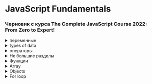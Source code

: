 <!-- 
<details> <summary>  HTML </summary>  </details> 
-->

# JavaScript Fundamentals 
###  Черновик с курса The Complete JavaScript Course 2022: From Zero to Expert! 

<details> <summary>  переменные </summary> 

  Обьявление переменной. Есть несколько операторов для этого: 
  
  `let` -  создание переменной с возможностью изменить в будщем. <strong>Can be mutated. </strong>
  
  `const` - создание переменной без возможности давать новое значение. <strong>Immutable variable.</strong>
  
  `var` - полностью как let
  
  <strong>Как их использовать?</strong> Для чистоты кода: обычно const, и let только когда уверены, что её нужно будет менять. Например: год рождения - конст, возраст - лет. Одно - не меняется, второе - да.
  
`let & const` - с обновления ES6, so they are modern JavaScript. const нельзя давать undefined. `var`- старый вариант обьявление переменных, лучше его избегать.
  
 Пример обьявления переменной
  
    let fistname='Jonas';

  #
</details> 

<details> <summary>  types of data </summary> 
  
Есть два вида значений - обьекты и примитивные, все остальные.
  
Примитивные:
  
<strong>`Number`</strong> -Число с плавающей точкой. 23 = 23.0 в js.

<strong>`String`</strong> - просто текст.


<strong>`Boolean`</strong> - логический вид, принимает True/False

  
`Undefined` - Обьявленная переменная без значения, но позже может получить его.

`Null` - Обьявленная переменная но без значения, и дать значение ей его нельзя.

`Symbo` (ES2015)- Переменная с значением, что нельзя изменить. Подробности будут в конце курса.

`BigInt` (ES2020) - Может хранить огромные целые числа.

Пять значений что будут значить в false, когда мы пытаемся преобразовать их boolean. 

`0, '', undefined, NaN, null` except of `falce` of course

<strong>JavaScript has dynamic typing: </strong>В JS в первых трёх типах нет необходимости обозначать тип данных в переменной, как в других языках. Он определяется сам. <strong>И тип данных хранит Само Значение, а не переменная. То есть бокс хранит значениe, что имеет тип данных</strong> Это значит, что можно без проблем менять тип данных в переменной.

Можно менять типы данных между собой - только первые три. Функции для этого - в отдельной вкладке. <strong>Type Coersion:</strong>Так же js меняет типы данных автоматически: для операторов, использующих цифры, как `* ** / -` преобразует тип в намбер. `console.log('23'-'10'*3);` при компиляции выдаст число, а не ошибку. А оператор `+` наоборот - с намберов делает стринги, что бы скомпилировать код и соеденить разные типы данных: `const jonas = "i'm " + 45 + "and another im " + 23;`. В другом языке нужно было бы писать ` + String(23);`, так как плюсование разных типов данных невозможно - будет ошибка. Но не в джаве. 

Классный пример, нужно угадать ответ: 
  
    let n = "1" + 1;
    n = n - 1;
    console.log(n);

  <details><summary>  answer </summary> 10 </details>
  
 #

</details> 

<details> <summary>  операторы </summary> 
  
So an <strong>operator</strong> basically allows us to transform values or combine multiple values and really do all kinds of work with values. Есть много видов операторов, по порядку:
<details> <summary>  mathematical or arihmetic operators </summary> 
  
`+` `-` `/` `*` - очевидные операторы. `console.log(ageJonas * 2, ageJonas / 10);`

`**` - возвести в степень. `2 ** 3;` = 8

`+=` `-=` `*=` `/=`- операция к текущему значению. Пример: `x *= 10;` равно `x = x * 10;`
  
 `++` `--` - Прибавляет/отнимает к текущему значению 1. Example: `x++;` равно `x=x+1;`
  
 Операторы сравнения

`>` `<` `>=` `<=` - сравнивают значения, и возвращают результат в типе boolean. Example: `console.log(200>100)` return: `true`.

`===` & `==` - приравнивают значения. Но тройной - строгий. Двойной - делает коррекцию типов. То есть двойной оператор покажет одно чилсло в двух видах - string & number равными, вернёт `true`. А строгий - вернёт `falce`, так как он не корректирует типы.

`!==` & `!=` - Такой же прикол как и свехру, только знак неравенства

  <strong>Лучше юзать строгий - так как с коррекцией полон тайн и загадок, и может быть причиной неожиданных багов. Негласное правило для чистоты кода.</strong>

##
  </details> 

<details> <summary>  and, or & not operators </summary> 

<img src="https://i.ibb.co/2PKDrXR/image.png" alt="image" width="65%">

Логика работы их с булеаном на картинке. Пример использования всех трех: 
  
    console.log(driversLicense && goodVision);
    console.log(driversLicense || goodVision);
    console.log(!goodVision);
  
Операторы AND & OR работают не только с булианами, а с всеми типами данных. 

OR вернет первый тип данных TRUE. `console.log(3 || 'Danil');` тут оба значения тру, но до второго он даже не дойдет, а вернет первый. То есть он смотрит все значения, возвращает первый труе, а если их нет просто вернет последнее значение. Потому что оператор дает тру при первом значении тру, и зачем ему смотреть дальше первого тру. Он его и вернет.
  
Практическое применение, дать переменной значение в  зависимости от существования свойства:
  
    restaurant.num = 25;
    const guest1 = restaurant.num ? restaurant.num : 10;
    const guest2 = restaurant.num || 10; //но тут баг: если реальное значение 0, он все равно вернет дефаулт-10

AND работает наоборот. Условия его Тру - что бы все значения были тру. Если все значения тру - вернет последнее, или первый попавшийся фолс. С первым фолсом он сразу вернет фолс, и ему нет смысла смотреть дальше.

Практика, в зависимости от существования метода вызвать его:

    if (restaurant.orderPizza) restaurant.orderPizza('PineApple', 'Tomato');
    restaurant.orderPizza && restaurant.orderPizza('PineApple', 'Tomato'); //если метода нет - на первой части и остановится. Если есть- дойдет и закончит на второй части, его вызова.
  
  ### Assignment operators.

    rest2.numGuests = rest2.numGuests || 10;
    rest1.numGuests ||= 10; //Дает значение свойству если его текущее ззначение фолс
    rest1.numGuests &&= 10; //Дает значение свойству если его текущее ззначение труе
    rest1.numGuests ??= 10; //создает свойство и дает значение  если его не существует

Работае почти точно так же,, как и  полная версия но с исключением для АНД. в случае с ним `rest1.numGuests = rest1.numGuests && 10` в таком виде в случае несуществования свойства создacт его и даст андифинед. Если посмотреть логически так и должно быть. но Ассигмент оператор это убирает. В нем этого не будет.
  
##
  </details> 

<details> <summary> Condition operator </summary> 

Он похож на if else, но не находиться в одном разделе с ним потому чтоэто оператор. То есть он даёт после себя значение. Condition operator - is expression. Синтаксис: 

    условие ? если true : если false;
  
Из нюансов - в него можно поместить только одну строку. Пример использования 

    const drink = age >= 18 ? "wine" : "water";

В зависимости от значения переменной `age` присваивает разные значения переменной `drink`. Как короткий if else. Но что важнее - он возвращает значение: 

    console.log(`I like to drink ${age >= 18 ? "wine" : "water"}`);

Сюда бы запихать if else не вышло - это statement, будет ошибка. А для таких мелких решений идеально подойдёт Condition operator.


 ##
  </details>
  
  У разных операторов есть разный приоритет. Это обьясняет, почему в сравхениях двух примеров перед сравнением он считает эти примеры - у операторов сравнения низкий приоритет. Их список можно глянуть на mdn. Так же у разных операторов разный порядок начала считывания - с левой стороны примера или правой. Мб пригодится в дебагинге.
  
  Другие операторы:

`typeof` - выдаёт тип данных переменной или текста после оператора. ! багует при попытке определить тип значения null.
  
#
</details> 

<details> <summary>  Не большие разделы </summary> 

##
  
<details> <summary>  Template literals </summary> 
  С ES6 новый путь вывода strings вместе с переменными. Как было раньше: 
  
  
    const jonas =
    "i'm " + firstName + ", a " + (now - birthYear) + " years old " + job + "!";

  А вот новый путь

    const jonasNew = `I'm ${firstName}, a ${now - birthYear} years old ${job}!`;
  
  То есть для вставки переменных и кода не нужно использовать операторы. Ахуенно! Так же для пепреноса на другую строку достаточно перенести на другую строку в коде, операторы не нужны
  
 I'm Jonas, a 46 years old teacher!
  
##

  </details> 
  
<details> <summary>  IF ELSE </summary> 
  
  Data structure. Состоит из блоков кода.  И любая переменная, которую мы объявляем внутри одного из этих блоков не будет доступа снаружи блока.
  
    if (оцентиаветься) {
    Если положительное - этот код испольняется
    } else {
    если falce в оценке - этот
    }

  Так же можно писать действие без скобок - если оно не большое, в одну строку с функцией
  
    if (age === 18) console.log("YAY");

  Есть ещё разширенная функция - `else if` - идёт после иф перед елсе. Создаёт дополнительное условие, их может быть неограниченное количество

Так же что бы вывести значение с иф елс - нужно его задекларировать снаружи. Ведь все переменные, что мы создадим внутри блоков - не будут доступны снаружи

  ##
  </details> 

<details> <summary> SWITCH </summary> 

`switch` заменяет иф елсе, если нужно в зависимости от разных значений одной переменной выдадть разный результат. То есть тут только одна переменная проверяется. Вот пример:  

    switch (day) {
     case "monday": // day === 'monday'
       console.log("plan course structure");
        console.log("go to coding meetup");
        break;
     case "tuesday":
       console.log("prepare videos");
        break;
     case "wednesday":
      case "thursday":
       console.log("write code exapmles");
       break;
     case "friday":
      console.log("record videos");
      break;
    case "saturday":
    case "sunday":
       console.log("Enjoy the weekend :D");
       break;
    default:
      console.log("not a valid day");
   }

Тут после кейса указываем значение, и после код который он выполнит. После закрыть этот блок кода - бреак, и в конце `default`- в случаэ если все кейсы получат false. Простая и удобная функция



 ##
  </details> 
  

<details> <summary> Expressions & Statements </summary> 

Есть два вида кода - те что дают значение, и те что нет. Зачем это - в разных местах джс ожидает одно из двух - либо expression, либо statement(declaration). <string>Пример:</strong>

    if(23>10) {
        const str = "23 is bigger";
    }

Где можно считать весь код - statement, а вот `"23 is bigger"` в нём - expression. Так же код завершаюшийся на `;` - точно statement. а `120-338` или `true && false && !false` - expression, он даёт после себя значение. А вот сам if else блок в примере - просто прогоняет комманды последовательно, что-то делает но ничего не возвращает.


 ##
  </details> 
  
#
  </details> 

<details> <summary>  Функции </summary>  

Блоки кода, что можно вызвать. Так же есть заготовленные уже, выполняют какую-либо функцию
  
У функций есть несколько типов. Это - декларирующая. Из разницы - декларирующую можно вызвать ещё до ее обьявления. Фцию выражения - нет.

    function calcAge1(birthYear) {
     return 2022 - birthYear;
    }

Это функция - выражение, Expression. Из разницы - функция без имени, и то что возвращает сразу записывает в переменную

    const calcAge2 = function (birthYear) {
      return 2022 - birthYear;
    };

Arrow function. короткая. Если в одну строку - можно без {} и без return  - они уже вшиты и будут работать автоматом. Разница - тут нет кейворда её вызова, подробнее - позже в курсе.

    const calcAge3 = (birthYear) => 2022 - birthYear;

Так же у него куча приколов: 

Не получает свой `this` keyword как метод, и использует кейворд функции в которую вложен, а если нет - глобальный window. И не получает свой обьект с аргументами, как это делают другие функции в `Execution context`.
  
Переоброзование String to Number: `console.log(Number(inputYear));` Если приобразовать не цифры - выдаст NaN - Not a Number.(Технически это неправильная цифра)
  
  В обратно направлении тоже работает: `console.log(String(23));` <string>Важно: необходимо писать с большой буквы, иначе не сработает.</string>

  `prompt("What do u want to know about Jonas?");` - функция вывода всплывающего окна. В переменной возвращает введённый текст

  #
  
  </details> 
  
  <details> <summary>  Array </summary>  

### Базовые операции:

Обьявление:

    const friends = ["Michael", "Steven", "Peter"];
    const y = new Array(1991, 1984, 2008, 2020, 2018);
    
Изменение:`friends[2] = "Jay";`, `years[years.length - 1]`, `years.length`

### Методы - встроенные функции для работы с массивами. Как операторы для массивов
    
 `friends.push("Jay", 1552);` - изменяет массив, добавляя к нему новые значения в конец. `friends.unshift("John");`Добавляет в начало.  Так же сама по себе функция являеться Expression - возвращает длину нового массива: `const newLength = friends.push("Jay", 1552);` - Переменная будет хранить длину обновлённого массива.

`friends.pop();` - Убирает последний елемент массива. Так же и возвращает его. `friends.shift("John");` - убирает первый.

`friends.indexOf("Peter")` - Возвращает номер указанного елемента. Если елемента нет - вернёт -1.

`friends.includes("Peter")` - ES6, более современная версия предыдущего, проверяет на наличие елемент и возвращает буллиан. Проверяет без type coersion, как `===`. Можно круто сочетать с if else.
    

  #
  
  </details> 
  
  <details> <summary>  Objects </summary>  

Обьект имеющий 5 свойств

    const jonasObject = {
      firstname: "Jonas",
      lastname: "Schmedtmann",
      age: 2022 - 1991,
      job: "teacher",
    friends: ["Michael", "Steven", "Peter"],
    };

Два пути получения данных с обьекта: 

`console.log(jonasObject.lastname);` //Первый - через точку. Тут можно указывать ТОЛЬКО имя свойства
`console.log(jonasObject["firstname"]);` // Второй - как с массива, но его плюс: можно вставлять expression's

`    this.bmi = this.mass / this.height ** 2;` - добавление нового свойства в обьект



  #
  
  </details> 
  
  <details> <summary>  For loop </summary>  

Loops - data structure

    for (let ex = 1; ex <= 4; ex++) {
      console.log(`-----Starting exercise ${ex}-----`);

      for (let rep = 1; rep < 6; rep++) {
        console.log(`Lifting weigths repetition ${rep} 🏋️`);
      }
    }

(`let rep = 1`; `rep < 6`;` rep++`) где первая часть - обьявление переменной, вторая - проверка, и третья - смена после прохождения цикла


  #
  
  </details> 
